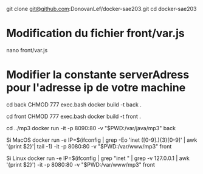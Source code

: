 git clone git@github.com:DonovanLef/docker-sae203.git
cd docker-sae203

# Modification du fichier front/var.js

nano front/var.js
# Modifier la constante serverAdress pour l'adresse ip de votre machine 

cd back
CHMOD 777 exec.bash
docker build -t back .

cd front
CHMOD 777 exec.bash
docker build -t front .

cd ../mp3
docker run -it -p 8090:80 -v "$PWD:/var/java/mp3" back


Si MacOS
docker run -e IP=$(ifconfig | grep -Eo 'inet ([0-9].){3}[0-9]' | awk '{print $2}'| tail -1) -it -p 8080:80 -v "$PWD:/var/www/mp3" front

Si Linux
docker run -e IP=$(ifconfig | grep "inet " | grep -v 127.0.0.1 | awk '{print $2}') -it -p 8080:80 -v "$PWD:/var/www/mp3" front

